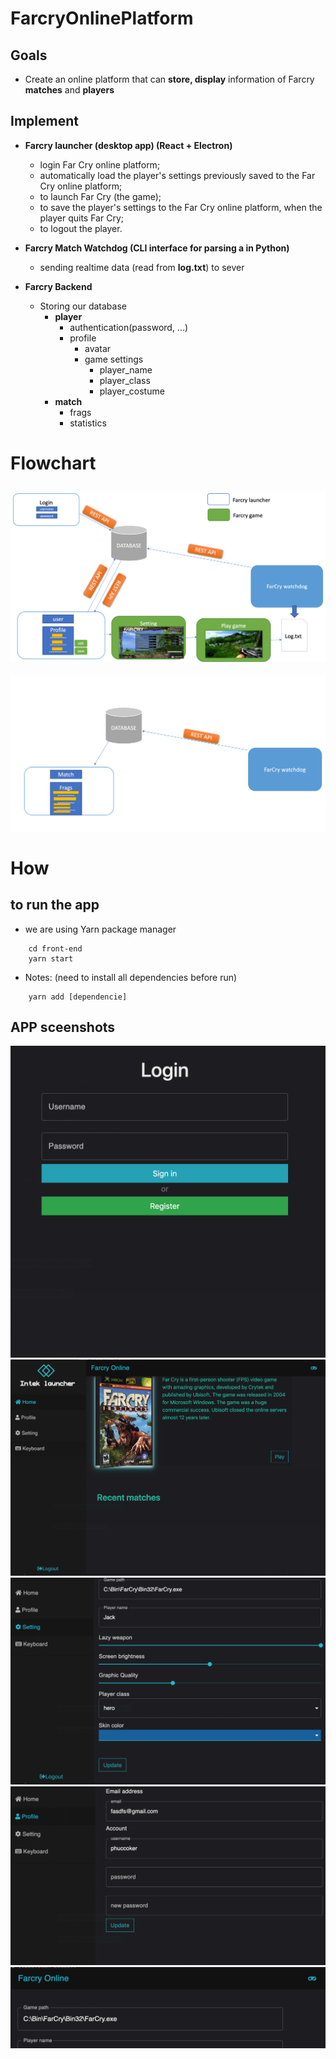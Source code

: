 # FarcryOnlinePlatform

## Goals
  - Create an online platform that can **store, display** information of Farcry **matches** and **players**


      
## Implement
- **Farcry launcher (desktop app) (React + Electron)**

    + login Far Cry online platform;
    + automatically load the player's settings previously saved to the Far Cry online platform;
    + to launch Far Cry (the game);
    + to save the player's settings to the Far Cry online platform, when the player quits Far Cry;
    + to logout the player.

- **Farcry Match Watchdog (CLI interface for parsing a in Python)**
    + sending realtime data (read from __**log.txt**__) to sever

- **Farcry Backend**
    - Storing our database
        + **player**
            + authentication(password, ...)
            + profile
                + avatar
                + game settings
                    + player_name
                    + player_class
                    + player_costume
        + **match**
            + frags
            + statistics
# Flowchart
![diagram1](/description/diagram1.png)
--------------------------------------
![diagram2](/description/diagram2.png)


  
# How

## to run the app
- we are using Yarn package manager
``` 
    cd front-end
    yarn start
```
- Notes: (need to install all dependencies before run)
``` 
    yarn add [dependencie]
```

## APP sceenshots
![login](/description/login.png)
![sa](/description/home.png)
![setting](/description/settings.png)
![pro](/description/profile.png)
![pro](/description/play_button.png)
      
            

